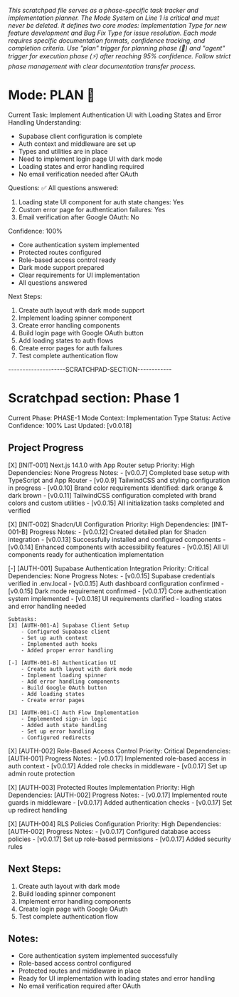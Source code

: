 *This scratchpad file serves as a phase-specific task tracker and implementation planner. The Mode System on Line 1 is critical and must never be deleted. It defines two core modes: Implementation Type for new feature development and Bug Fix Type for issue resolution. Each mode requires specific documentation formats, confidence tracking, and completion criteria. Use "plan" trigger for planning phase (🎯) and "agent" trigger for execution phase (⚡) after reaching 95% confidence. Follow strict phase management with clear documentation transfer process.*

# Mode: PLAN 🎯

Current Task: Implement Authentication UI with Loading States and Error Handling
Understanding:
- Supabase client configuration is complete
- Auth context and middleware are set up
- Types and utilities are in place
- Need to implement login page UI with dark mode
- Loading states and error handling required
- No email verification needed after OAuth

Questions:
✅ All questions answered:
1. Loading state UI component for auth state changes: Yes
2. Custom error page for authentication failures: Yes
3. Email verification after Google OAuth: No

Confidence: 100%
- Core authentication system implemented
- Protected routes configured
- Role-based access control ready
- Dark mode support prepared
- Clear requirements for UI implementation
- All questions answered

Next Steps:
1. Create auth layout with dark mode support
2. Implement loading spinner component
3. Create error handling components
4. Build login page with Google OAuth button
5. Add loading states to auth flows
6. Create error pages for auth failures
7. Test complete authentication flow

--------------------SCRATCHPAD-SECTION------------
# Scratchpad section: Phase 1

Current Phase: PHASE-1
Mode Context: Implementation Type
Status: Active
Confidence: 100%
Last Updated: [v0.0.18]

## Project Progress

[X] [INIT-001] Next.js 14.1.0 with App Router setup
    Priority: High
    Dependencies: None
    Progress Notes:
    - [v0.0.7] Completed base setup with TypeScript and App Router
    - [v0.0.9] TailwindCSS and styling configuration in progress
    - [v0.0.10] Brand color requirements identified: dark orange & dark brown
    - [v0.0.11] TailwindCSS configuration completed with brand colors and custom utilities
    - [v0.0.15] All initialization tasks completed and verified

[X] [INIT-002] Shadcn/UI Configuration
    Priority: High
    Dependencies: [INIT-001-B]
    Progress Notes:
    - [v0.0.12] Created detailed plan for Shadcn integration
    - [v0.0.13] Successfully installed and configured components
    - [v0.0.14] Enhanced components with accessibility features
    - [v0.0.15] All UI components ready for authentication implementation

[-] [AUTH-001] Supabase Authentication Integration
    Priority: Critical
    Dependencies: None
    Progress Notes:
    - [v0.0.15] Supabase credentials verified in .env.local
    - [v0.0.15] Auth dashboard configuration confirmed
    - [v0.0.15] Dark mode requirement confirmed
    - [v0.0.17] Core authentication system implemented
    - [v0.0.18] UI requirements clarified - loading states and error handling needed

    Subtasks:
    [X] [AUTH-001-A] Supabase Client Setup
        - Configured Supabase client
        - Set up auth context
        - Implemented auth hooks
        - Added proper error handling

    [-] [AUTH-001-B] Authentication UI
        - Create auth layout with dark mode
        - Implement loading spinner
        - Add error handling components
        - Build Google OAuth button
        - Add loading states
        - Create error pages

    [X] [AUTH-001-C] Auth Flow Implementation
        - Implemented sign-in logic
        - Added auth state handling
        - Set up error handling
        - Configured redirects

[X] [AUTH-002] Role-Based Access Control
    Priority: Critical
    Dependencies: [AUTH-001]
    Progress Notes:
    - [v0.0.17] Implemented role-based access in auth context
    - [v0.0.17] Added role checks in middleware
    - [v0.0.17] Set up admin route protection

[X] [AUTH-003] Protected Routes Implementation
    Priority: High
    Dependencies: [AUTH-002]
    Progress Notes:
    - [v0.0.17] Implemented route guards in middleware
    - [v0.0.17] Added authentication checks
    - [v0.0.17] Set up redirect handling

[X] [AUTH-004] RLS Policies Configuration
    Priority: High
    Dependencies: [AUTH-002]
    Progress Notes:
    - [v0.0.17] Configured database access policies
    - [v0.0.17] Set up role-based permissions
    - [v0.0.17] Added security rules

## Next Steps:
1. Create auth layout with dark mode
2. Build loading spinner component
3. Implement error handling components
4. Create login page with Google OAuth
5. Test complete authentication flow

## Notes:
- Core authentication system implemented successfully
- Role-based access control configured
- Protected routes and middleware in place
- Ready for UI implementation with loading states and error handling
- No email verification required after OAuth
